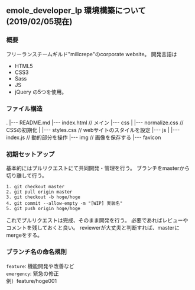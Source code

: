 ## emole_developer_lp 環境構築について(2019/02/05現在)
### 概要
フリーランスチームギルド"millcrepe"のcorporate website。
開発言語は
- HTML5
- CSS3
- Sass
- JS
- jQuery
の5つを使用。

### ファイル構造
.
|--- README.md
|--- index.html // メイン
|--- css
|    |--- normalize.css // CSSの初期化
|    |--- styles.css // webサイトのスタイルを設定
|--- js
|    |--- index.js // 動的部分を操作
|--- img // 画像を保存する
|--- favicon

### 初期セットアップ
基本的にはプルリクエストにて共同開発・管理を行う。
ブランチをmasterから切り離して行う。
```
1. git checkout master
2. git pull origin master
3. git checkout -b hoge/hoge
4. git commit --allow-empty -m "[WIP] 実装名"
5. git push origin hoge/hoge
```
これでプルリクエストは完成、そのまま開発を行う。
必要であればレビューやコメントを残しておくと良い。
reviewerが大丈夫と判断すれば、masterにmergeをする。

### ブランチ名の命名規則
`feature`: 機能開発や改善など<br />
`emergency`: 緊急の修正<br />
例）feature/hoge001

